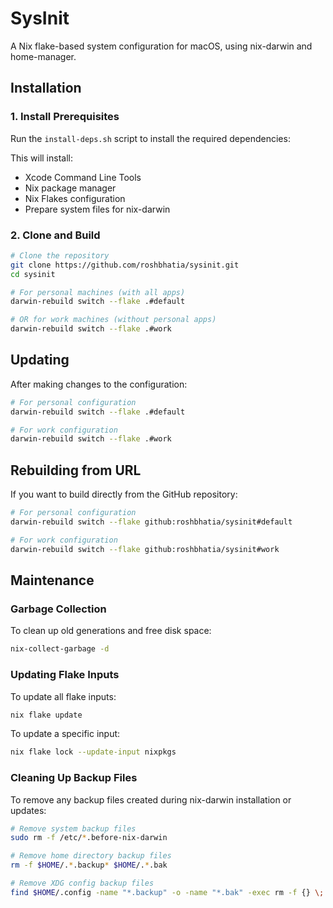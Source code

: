# SysInit

A Nix flake-based system configuration for macOS, using nix-darwin and home-manager.

## Installation

### 1. Install Prerequisites

Run the `install-deps.sh` script to install the required dependencies:

This will install:

- Xcode Command Line Tools
- Nix package manager
- Nix Flakes configuration
- Prepare system files for nix-darwin

### 2. Clone and Build

```bash
# Clone the repository
git clone https://github.com/roshbhatia/sysinit.git
cd sysinit

# For personal machines (with all apps)
darwin-rebuild switch --flake .#default

# OR for work machines (without personal apps)
darwin-rebuild switch --flake .#work
```

## Updating

After making changes to the configuration:

```bash
# For personal configuration
darwin-rebuild switch --flake .#default

# For work configuration
darwin-rebuild switch --flake .#work
```

## Rebuilding from URL

If you want to build directly from the GitHub repository:

```bash
# For personal configuration
darwin-rebuild switch --flake github:roshbhatia/sysinit#default

# For work configuration
darwin-rebuild switch --flake github:roshbhatia/sysinit#work
```

## Maintenance

### Garbage Collection

To clean up old generations and free disk space:

```bash
nix-collect-garbage -d
```

### Updating Flake Inputs

To update all flake inputs:

```bash
nix flake update
```

To update a specific input:

```bash
nix flake lock --update-input nixpkgs
```

### Cleaning Up Backup Files

To remove any backup files created during nix-darwin installation or updates:

```bash
# Remove system backup files
sudo rm -f /etc/*.before-nix-darwin

# Remove home directory backup files
rm -f $HOME/.*.backup* $HOME/.*.bak

# Remove XDG config backup files
find $HOME/.config -name "*.backup" -o -name "*.bak" -exec rm -f {} \;
```
